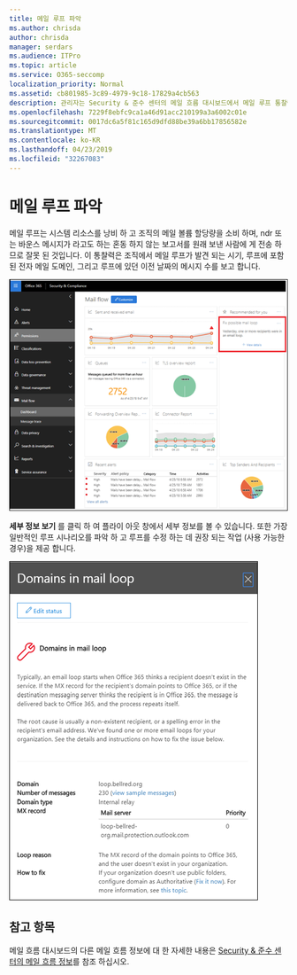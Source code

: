 ```yaml
---
title: 메일 루프 파악
ms.author: chrisda
author: chrisda
manager: serdars
ms.audience: ITPro
ms.topic: article
ms.service: O365-seccomp
localization_priority: Normal
ms.assetid: cb801985-3c89-4979-9c18-17829a4cb563
description: 관리자는 Security & 준수 센터의 메일 흐름 대시보드에서 메일 루프 통찰력에 대해 알아볼 수 있습니다.
ms.openlocfilehash: 7229f8ebfc9ca1a46d91acc210199a3a6002c01e
ms.sourcegitcommit: 0017dc6a5f81c165d9dfd88be39a6bb17856582e
ms.translationtype: MT
ms.contentlocale: ko-KR
ms.lasthandoff: 04/23/2019
ms.locfileid: "32267083"
---
```

# <a name="mail-loop-insight"></a>메일 루프 파악

메일 루프는 시스템 리소스를 낭비 하 고 조직의 메일 볼륨 할당량을 소비 하며, ndr 또는 바운스 메시지가 라고도 하는 혼동 하지 않는 보고서를 원래 보낸 사람에 게 전송 하므로 잘못 된 것입니다. 이 통찰력은 조직에서 메일 루프가 발견 되는 시기, 루프에 포함 된 전자 메일 도메인, 그리고 루프에 있던 이전 날짜의 메시지 수를 보고 합니다.

![보안 & 준수 센터의 메일 흐름 대시보드에서 메일 루프 통찰력](media/c3f707cb-4c89-4e88-989c-81ce1d1d6b99.png)

**세부 정보 보기** 를 클릭 하 여 플라이 아웃 창에서 세부 정보를 볼 수 있습니다. 또한 가장 일반적인 루프 시나리오를 파악 하 고 루프를 수정 하는 데 권장 되는 작업 (사용 가능한 경우)을 제공 합니다.

![메일 흐름 대시보드에서 잘못 된 루프 통찰력에서 세부 정보 보기를 클릭 한 후 플라이 아웃 창](media/f7e21300-c62f-41ec-853f-4a2775cd8aa7.png)

## <a name="see-also"></a>참고 항목

메일 흐름 대시보드의 다른 메일 흐름 정보에 대 한 자세한 내용은 [Security & 준수 센터의 메일 흐름 정보](mail-flow-insights.md)를 참조 하십시오.
